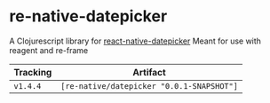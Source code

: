 # re-native-datepicker

A Clojurescript library for [react-native-datepicker](https://github.com/xgfe/react-native-datepicker)
Meant for use with reagent and re-frame

Tracking      | Artifact
--------------|---------|
`v1.4.4`      | `[re-native/datepicker "0.0.1-SNAPSHOT"]`
